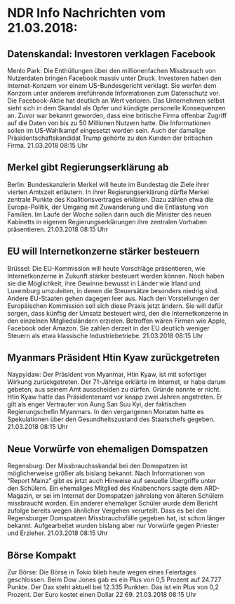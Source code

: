 # NDR Info Nachrichten vom 21.03.2018:


## Datenskandal: Investoren verklagen Facebook
Menlo Park: Die Enthüllungen über den millionenfachen Missbrauch von Nutzerdaten bringen Facebook massiv unter Druck. Investoren haben den Internet-Konzern vor einem US-Bundesgericht verklagt. Sie werfen dem Konzern unter anderem irreführende Informationen zum Datenschutz vor. Die Facebook-Aktie hat deutlich an Wert verloren. Das Unternehmen selbst sieht sich in dem Skandal als Opfer und kündigte personelle Konsequenzen an. Zuvor war bekannt geworden, dass eine britische Firma offenbar Zugriff auf die Daten von bis zu 50 Millionen Nutzern hatte. Die Informationen sollen im US-Wahlkampf eingesetzt worden sein. Auch der damalige Präsidentschaftskandidat Trump gehörte zu den Kunden der britischen Firma. 21.03.2018 08:15 Uhr 

## Merkel gibt Regierungserklärung ab
Berlin: Bundeskanzlerin Merkel will heute im Bundestag die Ziele ihrer vierten Amtszeit erläutern. In ihrer Regierungserklärung dürfte Merkel zentrale Punkte des Koalitionsvertrages erklären. Dazu zählen etwa die Europa-Politik, der Umgang mit Zuwanderung und die Entlastung von Familien. Im Laufe der Woche sollen dann auch die Minister des neuen Kabinetts in eigenen Regierungserklärungen ihre zentralen Vorhaben präsentieren. 21.03.2018 08:15 Uhr 

## EU will Internetkonzerne stärker besteuern
Brüssel: Die EU-Kommission will heute Vorschläge präsentieren, wie Internetkonzerne in Zukunft stärker besteuert werden können. Noch haben sie die Möglichkeit, ihre Gewinne bewusst in Länder wie Irland und Luxemburg umzuleiten, in denen die Steuersätze besonders niedrig sind. Andere EU-Staaten gehen dagegen leer aus. Nach den Vorstellungen der Europäischen Kommission soll sich diese Praxis jetzt ändern. Sie will dafür sorgen, dass künftig der Umsatz besteuert wird, den die Internetkonzerne in den einzelnen Mitgliedsländern erzielen. Betroffen wären Firmen wie Apple, Facebook oder Amazon. Sie zahlen derzeit in der EU deutlich weniger Steuern als etwa klassische Industriebetriebe. 21.03.2018 08:15 Uhr 

## Myanmars Präsident Htin Kyaw zurückgetreten
Naypyidaw: Der Präsident von Myanmar, Htin Kyaw, ist mit sofortiger Wirkung zurückgetreten. Der 71-Jährige erklärte im Internet, er habe darum gebeten, aus seinem Amt ausscheiden zu dürfen. Gründe nannte er nicht. Htin Kyaw hatte das Präsidentenamt vor knapp zwei Jahren angetreten. Er gilt als enger Vertrauter von Aung San Suu Kyi, der faktischen Regierungschefin Myanmars. In den vergangenen Monaten hatte es Spekulationen über den Gesundheitszustand des Staatschefs gegeben. 21.03.2018 08:15 Uhr 

## Neue Vorwürfe von ehemaligen Domspatzen
Regensburg: Der Missbrauchsskandal bei den Domspatzen ist möglicherweise größer als bislang bekannt. Nach Informationen von "Report Mainz" gibt es jetzt auch Hinweise auf sexuelle Übergriffe unter den Schülern. Ein ehemaliges Mitglied des Knabenchors sagte dem ARD-Magazin, er sei im Internat der Domspatzen jahrelang von älteren Schülern missbraucht worden. Ein anderer ehemaliger Schüler wurde dem Bericht zufolge bereits wegen ähnlicher Vergehen verurteilt. Dass es bei den Regensburger Domspatzen Missbrauchsfälle gegeben hat, ist schon länger bekannt. Aufgearbeitet wurden bislang aber nur Vorwürfe gegen  Priester und Erzieher. 21.03.2018 08:15 Uhr 

## Börse Kompakt
Zur Börse: Die Börse in Tokio blieb heute wegen eines Feiertages geschlossen. Beim Dow Jones gab es ein Plus von 0,5 Prozent auf 24.727 Punkte. Der Dax steht aktuell bei 12.335 Punkten. Das ist ein Plus von 0,2 Prozent. Der Euro kostet einen Dollar 22 69. 21.03.2018 08:15 Uhr 
